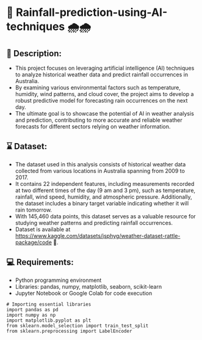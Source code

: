 # 🚀 Rainfall-prediction-using-AI-techniques 🌧️🌧️

## :pencil: Description:
* This project focuses on leveraging artificial intelligence (AI) techniques to analyze historical weather data and predict rainfall occurrences in Australia. 
* By examining various environmental factors such as temperature, humidity, wind patterns, and cloud cover, the project aims to develop a robust predictive model for forecasting rain occurrences on the next day. 
* The ultimate goal is to showcase the potential of AI in weather analysis and prediction, contributing to more accurate and reliable weather forecasts for different sectors relying on weather information.

## :hourglass: Dataset:
* The dataset used in this analysis consists of historical weather data collected from various locations in Australia spanning from 2009 to 2017. 
* It contains 22 independent features, including measurements recorded at two different times of the day (9 am and 3 pm), such as temperature, rainfall, wind speed, humidity, and atmospheric pressure. Additionally, the dataset includes a binary target variable indicating whether it will rain tomorrow. 
* With 145,460 data points, this dataset serves as a valuable resource for studying weather patterns and predicting rainfall occurrences.
* Dataset is available at https://www.kaggle.com/datasets/jsphyg/weather-dataset-rattle-package/code 🔗.

## 💻 Requirements:


* Python programming environment
* Libraries: pandas, numpy, matplotlib, seaborn, scikit-learn
* Jupyter Notebook or Google Colab for code execution
  
```
# Importing essential libraries
import pandas as pd
import numpy as np
import matplotlib.pyplot as plt
from sklearn.model_selection import train_test_split
from sklearn.preprocessing import LabelEncoder
```
